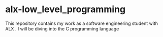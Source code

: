 # alx-low_level_programming
This repository contains my work as a software engineering student with ALX . I will be diving into the C programming language
